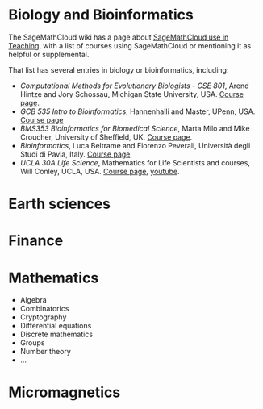 # Biology and Bioinformatics

The SageMathCloud wiki has a page about
[SageMathCloud use in Teaching](https://github.com/sagemathinc/smc/wiki/Teaching),
with a list of courses using SageMathCloud or mentioning it as helpful or supplemental.

That list has several entries in biology or bioinformatics, including:

- *Computational Methods for Evolutionary Biologists - CSE 801*,
  Arend Hintze and Jory Schossau,
  Michigan State University, USA.
  [Course page](http://alproductions.us/CSE801/).
- *GCB 535 Intro to Bioinformatics*,
  Hannenhalli and Master,
  UPenn, USA.
  [Course page](http://www.med.upenn.edu/bgs/gcb535fall07.shtml)
- *BMS353 Bioinformatics for Biomedical Science*,
  Marta Milo and Mike Croucher,
  University of Sheffield, UK.
  [Course page](http://opendsi.cc/bioinformatics/).
- *Bioinformatics*,
  Luca Beltrame and Fiorenzo Peverali,
  Università degli Studi di Pavia, Italy.
  [Course page](http://genmic.unipv.eu/site/en/home/teaching/articolo80004907.html#BIOINFORMATICA).
- *UCLA 30A Life Science*,
  Mathematics for Life Scientists and courses,
  Will Conley,
  UCLA, USA.
  [Course page](https://www.lscore.ucla.edu/lscourses.php#ls30A),
  [youtube](https://youtu.be/VON5sSWmSCc).

# Earth sciences

# Finance

# Mathematics

- Algebra
- Combinatorics
- Cryptography
- Differential equations
- Discrete mathematics
- Groups
- Number theory
- ...

# Micromagnetics

